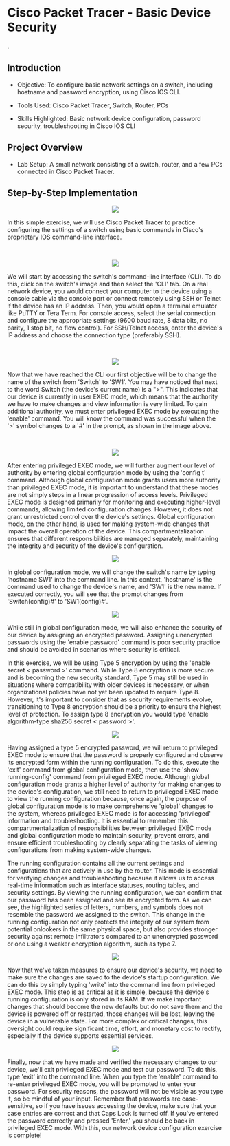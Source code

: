 
<h1>Cisco Packet Tracer - Basic Device Security</h1>
.<br />


<h2>Introduction</h2>

- Objective: To configure basic network settings on a switch, including hostname and password encryption, using Cisco IOS CLI.

- Tools Used: Cisco Packet Tracer, Switch, Router, PCs

- Skills Highlighted: Basic network device configuration, password security, troubleshooting in Cisco IOS CLI


<h2>Project Overview</h2>

- Lab Setup: A small network consisting of a switch, router, and a few PCs connected in Cisco Packet Tracer.


<h2>Step-by-Step Implementation</h2>
<p align = "center">
<img src= "https://github.com/user-attachments/assets/140e114b-1521-46af-8c3e-fb6a57beebb7">
</p>
<p>
In this simple exercise, we will use Cisco Packet Tracer to practice configuring the settings of a switch using basic commands in Cisco's proprietary IOS command-line interface.
</p>
<br />

<p align = "center">
<img src="https://github.com/user-attachments/assets/8ca1adb9-0c9d-439b-94a1-d7de571984a2">
</p>
<p>
We will start by accessing the switch's command-line interface (CLI). To do this, click on the switch's image and then select the 'CLI' tab. On a real network device, you would connect your computer to the device using a console cable via the console port or connect remotely using SSH or Telnet if the device has an IP address. Then, you would open a terminal emulator like PuTTY or Tera Term. For console access, select the serial connection and configure the appropriate settings (9600 baud rate, 8 data bits, no parity, 1 stop bit, no flow control). For SSH/Telnet access, enter the device's IP address and choose the connection type (preferably SSH).
</p>
<br />

<p align = "center">
<img src= "https://github.com/user-attachments/assets/86aedc88-3607-426a-a512-cb2edfac89a2">

</p>
<p>
Now that we have reached the CLI our first objective will be to change the name of the switch from 'Switch' to 'SW1'. You may have noticed that next to the word Switch (the device's current name) is a ">". This indicates that our device is currently in user EXEC mode, which means that the authority we have to make changes and view information is very limited. To gain additional authority, we must enter privileged EXEC mode by executing the 'enable' command. You will know the command was successful when the '>' symbol changes to a '#' in the prompt, as shown in the image above.
</p>
<br />

<p align = "center">

<img src = "https://github.com/user-attachments/assets/5832a8a5-512c-421f-b638-a9bdf1a3c532">

</p>

<p>
After entering privileged EXEC mode, we will further augment our level of authority by entering global configuration mode by using the 'config t' command. Although global configuration mode grants users more authority than privileged EXEC mode, it is important to understand that these modes are not simply steps in a linear progression of access levels. Privileged EXEC mode is designed primarily for monitoring and executing higher-level commands, allowing limited configuration changes. However, it does not grant unrestricted control over the device's settings. Global configuration mode, on the other hand, is used for making system-wide changes that impact the overall operation of the device. This compartmentalization ensures that different responsibilities are managed separately, maintaining the integrity and security of the device's configuration.
</p>
<p align = "center">

<img src = "https://github.com/user-attachments/assets/a718388c-2a72-4037-a2b1-5795ca217ae4">

</p>

<p>In global configuration mode, we will change the switch's name by typing 'hostname SW1' into the command line. In this context, 'hostname' is the command used to change the device's name, and 'SW1' is the new name. If executed correctly, you will see that the prompt changes from 'Switch(config)#' to 'SW1(config)#'.</p>

<p align = "center">
<img src = "https://github.com/user-attachments/assets/535f0e9a-8b0c-4d03-ba0a-f62dc88a8842">
</p>

<p>While still in global configuration mode, we will also enhance the security of our device by assigning an encrypted password. Assigning unencrypted passwords using the 'enable password' command is poor security practice and should be avoided in scenarios where security is critical. 
  
In this exercise, we will be using Type 5 encryption by using the 'enable secret < password >' command. While Type 8 encryption is more secure and is becoming the new security standard, Type 5 may still be used in situations where compatibility with older devices is necessary, or when organizational policies have not yet been updated to require Type 8. However, it's important to consider that as security requirements evolve, transitioning to Type 8 encryption should be a priority to ensure the highest level of protection. To assign type 8 encryption you would type 'enable algorithm-type sha256 secret < password >'. </p>

<p align = "center">

<img src = "https://github.com/user-attachments/assets/c4843a4d-bcea-4103-89be-279126fbe4fd">

</p>

<p>Having assigned a type 5 encrypted password, we will return to privileged EXEC mode to ensure that the password is properly configured and observe its encrypted form within the running configuration. To do this, execute the 'exit' command from global configuration mode, then use the 'show running-config' command from privileged EXEC mode. Although global configuration mode grants a higher level of authority for making changes to the device's configuration, we still need to return to privileged EXEC mode to view the running configuration because, once again, the purpose of global configuration mode is to make comprehensive 'global' changes to the system, whereas privileged EXEC mode is for accessing 'privileged' information and troubleshooting. It is essential to remember this compartmentalization of responsibilities between privileged EXEC mode and global configuration mode to maintain security, prevent errors, and ensure efficient troubleshooting by clearly separating the tasks of viewing configurations from making system-wide changes.
  
The running configuration contains all the current settings and configurations that are actively in use by the router. This mode is essential for verifying changes and troubleshooting because it allows us to access real-time information such as interface statuses, routing tables, and security settings. By viewing the running configuration, we can confirm that our password has been assigned and see its encrypted form. As we can see, the highlighted series of letters, numbers, and symbols does not resemble the password we assigned to the switch. This change in the running configuration not only protects the integrity of our system from potential onlookers in the same physical space, but also provides stronger security against remote infiltrators compared to an unencrypted password or one using a weaker encryption algorithm, such as type 7.</p>

<p align = "center">

<img src = "https://github.com/user-attachments/assets/c6284ee8-3255-4a4f-9df0-da84c22a919d">

</p>

<p>Now that we've taken measures to ensure our device's security, we need to make sure the changes are saved to the device's startup configuration. We can do this by simply typing 'write' into the command line from privileged EXEC mode. This step is as critical as it is simple, because the device's running configuration is only stored in its RAM. If we make important changes that should become the new defaults but do not save them and the device is powered off or restarted, those changes will be lost, leaving the device in a vulnerable state. For more complex or critical changes, this oversight could require significant time, effort, and monetary cost to rectify, especially if the device supports essential services.</p>

<p align = "center">
<img src = "https://github.com/user-attachments/assets/73ab6893-4796-4b1a-a4c0-32a68ba5675a">
</p>


<p>Finally, now that we have made and verified the necessary changes to our device, we'll exit privileged EXEC mode and test our password. To do this, type 'exit' into the command line. When you type the 'enable' command to re-enter privileged EXEC mode, you will be prompted to enter your password. For security reasons, the password will not be visible as you type it, so be mindful of your input. Remember that passwords are case-sensitive, so if you have issues accessing the device, make sure that your case entries are correct and that Caps Lock is turned off. If you've entered the password correctly and pressed 'Enter,' you should be back in privileged EXEC mode. With this, our network device configuration exercise is complete! </p>
